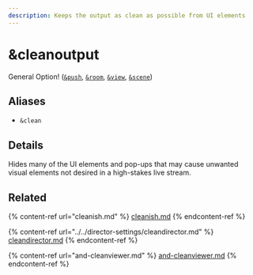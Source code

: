 ```yaml
---
description: Keeps the output as clean as possible from UI elements
---
```


# \&cleanoutput

General Option! ([`&push`](../../source-settings/push.md), [`&room`](../../general-settings/room.md), [`&view`](../view-parameters/view.md), [`&scene`](../view-parameters/scene.md))

## Aliases

* `&clean`

## Details

Hides many of the UI elements and pop-ups that may cause unwanted visual elements not desired in a high-stakes live stream.

## Related

{% content-ref url="cleanish.md" %}
[cleanish.md](cleanish.md)
{% endcontent-ref %}

{% content-ref url="../../director-settings/cleandirector.md" %}
[cleandirector.md](../../director-settings/cleandirector.md)
{% endcontent-ref %}

{% content-ref url="and-cleanviewer.md" %}
[and-cleanviewer.md](and-cleanviewer.md)
{% endcontent-ref %}
